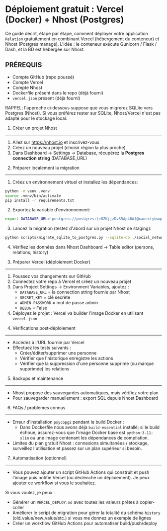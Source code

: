 # Déploiement gratuit : Vercel (Docker) + Nhost (Postgres)

Ce guide décrit, étape par étape, comment déployer votre application `Relation`
gratuitement en combinant Vercel (hébergement du conteneur) et Nhost (Postgres
managé). L'idée : le conteneur exécute Gunicorn / Flask / Dash, et la BD est
hébergée sur Nhost.

PRÉREQUIS
---------
- Compte GitHub (repo poussé)
- Compte Vercel
- Compte Nhost
- Dockerfile présent dans le repo (déjà fourni)
- `vercel.json` présent (déjà fourni)

RAPPEL: l'approche ci‑dessous suppose que vous migrerez SQLite vers Postgres
(Nhost). Si vous préférez rester sur SQLite, Nhost/Vercel n'est pas adapté pour
le stockage local.

1) Créer un projet Nhost
------------------------
1. Allez sur https://nhost.io et inscrivez-vous
2. Créez un nouveau projet (choisir région la plus proche)
3. Dans Dashboard → Settings → Database, récupérez la **Postgres connection string** (DATABASE_URL)

2) Préparer localement la migration
-----------------------------------
1. Créez un environnement virtuel et installez les dépendances:
```bash
python -m venv .venv
source .venv/bin/activate
pip install -r requirements.txt
```
2. Exportez la variable d'environnement:
```bash
export DATABASE_URL='postgres://postgres:[e8ZKjjzDvS5Ap48A]@xaoectybwqoclobtiwvi.db.eu-central-1.nhost.run:5432/xaoectybwqoclobtiwvi'
```
3. Lancez la migration (testez d'abord sur un projet Nhost de staging):
```bash
python scripts/migrate_sqlite_to_postgres.py --sqlite-db ./social_network.db
```
4. Vérifiez les données dans Nhost Dashboard → Table editor (persons, relations, history)

3) Préparer Vercel (déploiement Docker)
---------------------------------------
1. Poussez vos changements sur GitHub
2. Connectez votre repo à Vercel et créez un nouveau projet
3. Dans Project Settings → Environment Variables, ajoutez :
   - `DATABASE_URL` = la connection string fournie par Nhost
   - `SECRET_KEY` = clé secrète
   - `ADMIN_PASSWORD` = mot de passe admin
   - `DEBUG` = False
4. Déployez le projet : Vercel va builder l'image Docker en utilisant `vercel.json`

4) Vérifications post‑déploiement
--------------------------------
- Accédez à l'URL fournie par Vercel
- Effectuez les tests suivants :
  - Créer/éditer/supprimer une personne
  - Vérifier que l'historique enregistre les actions
  - Vérifier que la suppression d'une personne supprime (ou marque supprimée) les relations

5) Backups et maintenance
-------------------------
- Nhost propose des sauvegardes automatiques, mais vérifiez votre plan
- Pour sauvegarder manuellement : export SQL depuis Nhost Dashboard

6) FAQs / problèmes connus
--------------------------
- Erreur d'installation `psycopg2` pendant le build Docker :
  - Dans Dockerfile nous avons déjà `build-essential` installé; si le build
    échoue, assurez-vous que l'image Docker base est `python:3.11-slim` ou
    une image contenant les dépendances de compilation.
- Limites du plan gratuit Nhost : connexions simultanées / stockage, surveillez
  l'utilisation et passez sur un plan supérieur si besoin.

7) Automatisation (optionnel)
----------------------------
- Vous pouvez ajouter un script GitHub Actions qui construit et push l'image puis
  notifie Vercel (ou déclenche un déploiement). Je peux ajouter ce workflow si
  vous le souhaitez.


Si vous voulez, je peux :
- Générer un `VERCEL_DEPLOY.md` avec toutes les valeurs prêtes à copier-coller
- Améliorer le script de migration pour gérer la totalité du schéma `history`
  (old_value/new_value/etc.) si vous me donnez un exemple de lignes
- Créer un workflow GitHub Actions pour automatiser build/push/deploy
